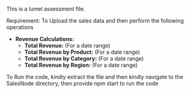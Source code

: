 This is a lumel assessment file.

Requirement:
To Upload the sales data and then perform the following operations
- **Revenue Calculations:**
    - **Total Revenue:** (For a date range)
    - **Total Revenue by Product:** (For a date range)
    - **Total Revenue by Category:** (For a date range)
    - **Total Revenue by Region:** (For a date range)
 
To Run the code, kindly extract the file and then
kindly navigate to the SalesNode directory, then provide npm start to run the code
